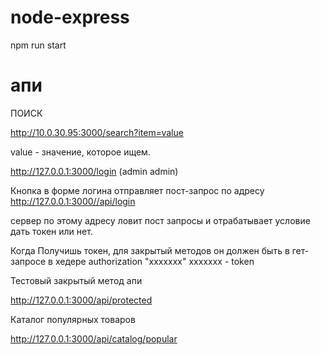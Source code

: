 # node-express

npm run start


<h1> апи</h1>

<p></p>

ПОИСК

http://10.0.30.95:3000/search?item=value

value - значение, которое ищем.


http://127.0.0.1:3000/login (admin admin)

Кнопка в форме логина отправляет пост-запрос по адресу http://127.0.0.1:3000//api/login

сервер по этому адресу ловит пост запросы и отрабатывает условие дать токен или нет.


Когда Получишь токен, для закрытый методов он должен быть в гет-запросе в хедере authorization "xxxxxxx"  xxxxxxx - token


Тестовый закрытый метод апи

http://127.0.0.1:3000/api/protected

Каталог популярных товаров


http://127.0.0.1:3000/api/catalog/popular




